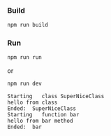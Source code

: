 ### Build
```bash
npm run build
```
### Run
```bash
npm run run
```
or
```bash
npm run dev
```
```
Starting   class SuperNiceClass
hello from class
Ended:  SuperNiceClass
Starting   function bar
hello from bar method
Ended:  bar

```